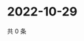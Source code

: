 # 2022-10-29

共 0 条

<!-- BEGIN WEIBO -->
<!-- 最后更新时间 Sat Oct 29 2022 15:15:02 GMT+0800 (China Standard Time) -->

<!-- END WEIBO -->
